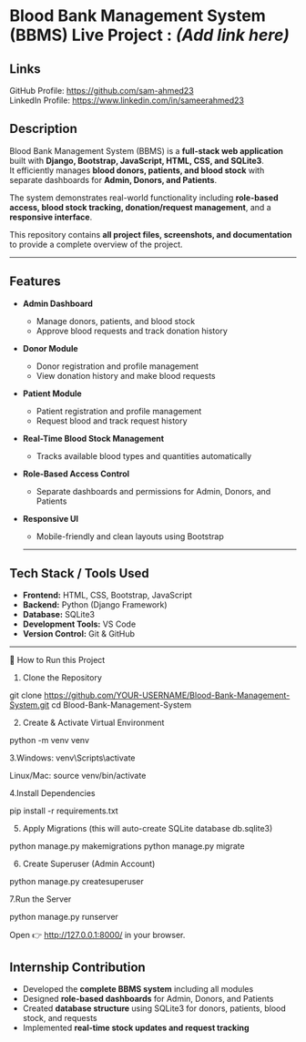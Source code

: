 # Blood Bank Management System (BBMS) Live Project : *(Add link here)*

## Links
GitHub Profile: https://github.com/sam-ahmed23  
LinkedIn Profile: https://www.linkedin.com/in/sameerahmed23

## Description
Blood Bank Management System (BBMS) is a **full-stack web application** built with **Django, Bootstrap, JavaScript, HTML, CSS, and SQLite3**.  
It efficiently manages **blood donors, patients, and blood stock** with separate dashboards for **Admin, Donors, and Patients**.  

The system demonstrates real-world functionality including **role-based access, blood stock tracking, donation/request management**, and a **responsive interface**.  

This repository contains **all project files, screenshots, and documentation** to provide a complete overview of the project.

---

## Features
- **Admin Dashboard**
  - Manage donors, patients, and blood stock
  - Approve blood requests and track donation history
    
- **Donor Module**
  - Donor registration and profile management
  - View donation history and make blood requests
    
- **Patient Module**
  - Patient registration and profile management
  - Request blood and track request history
    
- **Real-Time Blood Stock Management**
  - Tracks available blood types and quantities automatically
    
- **Role-Based Access Control**
  - Separate dashboards and permissions for Admin, Donors, and Patients

- **Responsive UI**
  - Mobile-friendly and clean layouts using Bootstrap

  ---

## Tech Stack / Tools Used
-  **Frontend:** HTML, CSS, Bootstrap, JavaScript  
-  **Backend:** Python (Django Framework)  
-  **Database:** SQLite3  
-  **Development Tools:** VS Code  
-  **Version Control:** Git & GitHub
  
---
🚀 How to Run this Project

1. Clone the Repository

 git clone https://github.com/YOUR-USERNAME/Blood-Bank-Management-System.git
 cd Blood-Bank-Management-System

2. Create & Activate Virtual Environment

python -m venv venv

 3.Windows: venv\Scripts\activate

 Linux/Mac: source venv/bin/activate

 4.Install Dependencies

 pip install -r requirements.txt

 5. Apply Migrations (this will auto-create SQLite database db.sqlite3)

 python manage.py makemigrations
 python manage.py migrate
 
6. Create Superuser (Admin Account)

python manage.py createsuperuser

7.Run the Server

python manage.py runserver

Open 👉 http://127.0.0.1:8000/
 in your browser.

## Internship Contribution
- Developed the **complete BBMS system** including all modules  
- Designed **role-based dashboards** for Admin, Donors, and Patients  
- Created **database structure** using SQLite3 for donors, patients, blood stock, and requests  
- Implemented **real-time stock updates and request tracking**  


